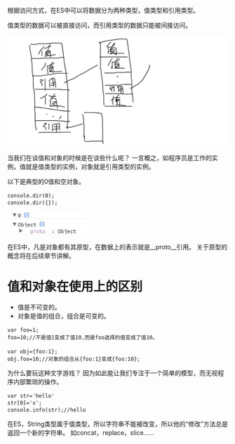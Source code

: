 根据访问方式，在ES中可以将数据分为两种类型，值类型和引用类型。

值类型的数据可以被直接访问，而引用类型的数据只能被间接访问。

![](../../images/201707150957.png)

当我们在谈值和对象的时候是在谈些什么呢？
一言概之，如程序员是工作的实例，值就是值类型的实例，对象就是引用类型的实例。

以下是典型的0值和空对象。

~~~
console.dir(0);
console.dir({});
~~~

![](../../images/TIM截图20170715101108.jpg)

在ES中，凡是对象都有其原型，在数据上的表示就是__proto__引用。
关于原型的概念将在后续章节讲解。

# 值和对象在使用上的区别

* 值是不可变的。
* 对象是值的组合，组合是可变的。

~~~
var foo=1;
foo=10;//不是值1变成了值10,而是foo选择的值变成了值10。

var obj={foo:1};
obj.foo=10;//对象的组合从{foo:1}变成{foo:10};
~~~

为什么要玩这种文字游戏？
因为如此能让我们专注于一个简单的模型，而无视程序内部繁琐的操作。

~~~
var str='hello'
str[0]='x';
console.info(str);//hello
~~~

在ES，String类型属于值类型，所以字符串不能被改变，所以他的“修改”方法总是返回一个新的字符串。
如concat，replace，slice……


